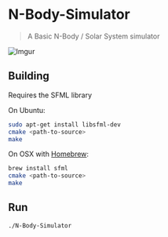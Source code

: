# N-Body-Simulator

> A Basic N-Body / Solar System simulator

![Imgur](https://i.imgur.com/bJ85EfJl.gif)

## Building

Requires the SFML library

On Ubuntu:

```sh
sudo apt-get install libsfml-dev
cmake <path-to-source>
make
```

On OSX with [Homebrew](https://brew.sh/):
```sh
brew install sfml
cmake <path-to-source>
make
```

## Run
```sh
./N-Body-Simulator
```
